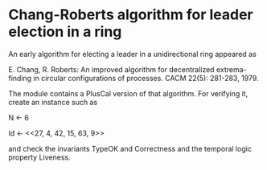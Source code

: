 # Chang-Roberts algorithm for leader election in a ring
An early algorithm for electing a leader in a unidirectional ring
appeared as

E. Chang, R. Roberts: An improved algorithm for decentralized extrema-finding
in circular configurations of processes. CACM 22(5): 281-283, 1979.

The module contains a PlusCal version of that algorithm. For verifying it,
create an instance such as

N <- 6

Id <- <<27, 4, 42, 15, 63, 9>>

and check the invariants TypeOK and Correctness and the temporal logic
property Liveness.
